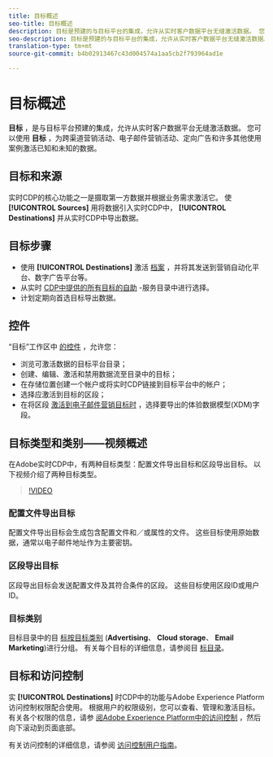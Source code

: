 ```yaml
---
title: 目标概述
seo-title: 目标概述
description: 目标是预建的与目标平台的集成，允许从实时客户数据平台无缝激活数据。 您可以使用Adobe实时客户数据平台中的目标来激活您的已知和未知数据，用于跨渠道营销活动、电子邮件营销活动、定向广告和许多其他使用案例。
seo-description: 目标是预建的与目标平台的集成，允许从实时客户数据平台无缝激活数据。 您可以使用Adobe实时客户数据平台中的目标来激活您的已知和未知数据，用于跨渠道营销活动、电子邮件营销活动、定向广告和许多其他使用案例。
translation-type: tm+mt
source-git-commit: b4b02913467c43d004574a1aa5cb2f793964ad1e

---
```



# 目标概述

**目标** ，是与目标平台预建的集成，允许从实时客户数据平台无缝激活数据。 您可以使用 **目标** ，为跨渠道营销活动、电子邮件营销活动、定向广告和许多其他使用案例激活已知和未知的数据。

## 目标和来源

实时CDP的核心功能之一是摄取第一方数据并根据业务需求激活它。 使 **[!UICONTROL Sources]** 用将数据引入实时CDP中， **[!UICONTROL Destinations]** 并从实时CDP中导出数据。

## 目标步骤

* 使用 **[!UICONTROL Destinations]** 激活 [档案](/help/rtcdp/destinations/activate-destinations.md) ，并将其发送到营销自动化平台、数字广告平台等。
* 从实时 [CDP中提供的所有目标的自助](/help/rtcdp/destinations/destinations-catalog.md) -服务目录中进行选择。
* 计划定期向首选目标导出数据。

## 控件

“目标”工作区中 [的控件](/help/rtcdp/destinations/destinations-workspace.md) ，允许您：

* 浏览可激活数据的目标平台目录；
* 创建、编辑、激活和禁用数据流至目录中的目标；
* 在存储位置创建一个帐户或将实时CDP链接到目标平台中的帐户；
* 选择应激活到目标的区段；
* 在将区段 [激活到电子邮件营销目标时](https://www.adobe.io/apis/experienceplatform/home/xdm/xdmservices.html#!api-specification/markdown/narrative/technical_overview/schema_registry/xdm_system/xdm_system_in_experience_platform.md) ，选择要导出的体验数据模型(XDM)字段。

## 目标类型和类别——视频概述

在Adobe实时CDP中，有两种目标类型：配置文件导出目标和区段导出目标。 以下视频介绍了两种目标类型。

>[!VIDEO](https://video.tv.adobe.com/v/29707?quality=12)

### 配置文件导出目标

配置文件导出目标会生成包含配置文件和／或属性的文件。 这些目标使用原始数据，通常以电子邮件地址作为主要密钥。

### 区段导出目标

区段导出目标会发送配置文件及其符合条件的区段。 这些目标使用区段ID或用户ID。

### 目标类别

目标目录中的目 [标按目标类别](/help/rtcdp/destinations/destinations-catalog.md) (**Advertising**、 **Cloud storage**、 **Email Marketing**)进行分组。 有关每个目标的详细信息，请参阅目 [标目录](/help/rtcdp/destinations/destinations-catalog.md)。

## 目标和访问控制

实 **[!UICONTROL Destinations]** 时CDP中的功能与Adobe Experience Platform访问控制权限配合使用。 根据用户的权限级别，您可以查看、管理和激活目标。 有关各个权限的信息，请参 [阅Adobe Experience Platform中的访问控制](https://www.adobe.io/apis/experienceplatform/home/permissions-and-sandboxes/permissions-and-sandboxes.html#!api-specification/markdown/narrative/technical_overview/access-control/access-control-overview.md) ，然后向下滚动到页面底部。

有关访问控制的详细信息，请参阅 [访问控制用户指南](https://www.adobe.io/apis/experienceplatform/home/permissions-and-sandboxes/permissions-and-sandboxes.html#!api-specification/markdown/narrative/technical_overview/access-control/access-control-user-guide.md)。